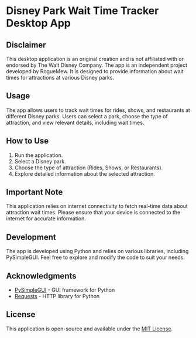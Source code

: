 # Disney Park Wait Time Tracker Desktop App

## Disclaimer
This desktop application is an original creation and is not affiliated with or endorsed by The Walt Disney Company. The app is an independent project developed by RogueMew. It is designed to provide information about wait times for attractions at various Disney parks.

## Usage
The app allows users to track wait times for rides, shows, and restaurants at different Disney parks. Users can select a park, choose the type of attraction, and view relevant details, including wait times.

## How to Use
1. Run the application.
2. Select a Disney park.
3. Choose the type of attraction (Rides, Shows, or Restaurants).
4. Explore detailed information about the selected attraction.

## Important Note
This application relies on internet connectivity to fetch real-time data about attraction wait times. Please ensure that your device is connected to the internet for accurate information.

## Development
The app is developed using Python and relies on various libraries, including PySimpleGUI. Feel free to explore and modify the code to suit your needs.

## Acknowledgments
- [PySimpleGUI](https://pysimplegui.readthedocs.io/) - GUI framework for Python
- [Requests](https://docs.python-requests.org/en/latest/) - HTTP library for Python

## License
This application is open-source and available under the [MIT License](LICENSE).
